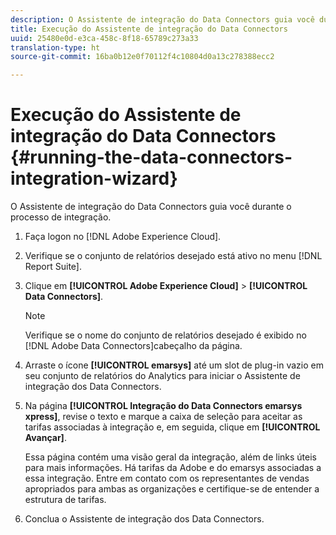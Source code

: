 ```yaml
---
description: O Assistente de integração do Data Connectors guia você durante o processo de integração.
title: Execução do Assistente de integração do Data Connectors
uuid: 25480e0d-e3ca-458c-8f18-65789c273a33
translation-type: ht
source-git-commit: 16ba0b12e0f70112f4c10804d0a13c278388ecc2

---
```



# Execução do Assistente de integração do Data Connectors {#running-the-data-connectors-integration-wizard}

O Assistente de integração do Data Connectors guia você durante o processo de integração.

1. Faça logon no [!DNL Adobe Experience Cloud].
1. Verifique se o conjunto de relatórios desejado está ativo no menu [!DNL Report Suite].
1. Clique em **[!UICONTROL Adobe Experience Cloud]** > **[!UICONTROL Data Connectors]**.

   >[!NOTE]
   >
   >Verifique se o nome do conjunto de relatórios desejado é exibido no [!DNL Adobe Data Connectors]cabeçalho da página.

1. Arraste o ícone **[!UICONTROL emarsys]** até um slot de plug-in vazio em seu conjunto de relatórios do Analytics para iniciar o Assistente de integração dos Data Connectors.
1. Na página **[!UICONTROL Integração do Data Connectors emarsys xpress]**, revise o texto e marque a caixa de seleção para aceitar as tarifas associadas à integração e, em seguida, clique em **[!UICONTROL Avançar]**.

   Essa página contém uma visão geral da integração, além de links úteis para mais informações. Há tarifas da Adobe e do emarsys associadas a essa integração. Entre em contato com os representantes de vendas apropriados para ambas as organizações e certifique-se de entender a estrutura de tarifas.
1. Conclua o Assistente de integração dos Data Connectors.
